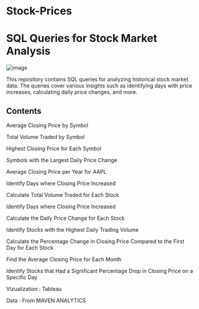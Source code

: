 # Stock-Prices
# SQL Queries for Stock Market Analysis

![image](https://images.pexels.com/photos/7947707/pexels-photo-7947707.jpeg?auto=compress&cs=tinysrgb&w=600)


This repository contains SQL queries for analyzing historical stock market data. The queries cover various insights such as identifying days with price increases, calculating daily price changes, and more.


## Contents
Average Closing Price by Symbol

Total Volume Traded by Symbol

Highest Closing Price for Each Symbol

Symbols with the Largest Daily Price Change

Average Closing Price per Year for  AAPL

Identify Days where Closing Price Increased

Calculate Total Volume Traded for Each Stock

Identify Days where Closing Price Increased

Calculate the Daily Price Change for Each Stock

Identify Stocks with the Highest Daily Trading Volume

Calculate the Percentage Change in Closing Price Compared to the First Day for Each Stock

Find the Average Closing Price for Each Month

Identify Stocks that Had a Significant Percentage Drop in Closing Price on a Specific Day

Vizualization : Tableau

Data : From MAVEN ANALYTICS








